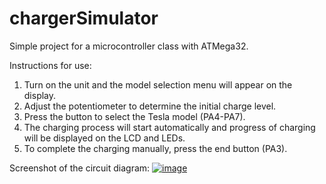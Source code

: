# chargerSimulator
Simple project for a microcontroller class with ATMega32.  


Instructions for use:
  1. Turn on the unit and the model selection menu will appear on the display.
  2. Adjust the potentiometer to determine the initial charge level. 
  3. Press the button to select the Tesla model (PA4-PA7). 
  4. The charging process will start automatically and progress of charging will be 
  displayed on the LCD and LEDs. 
  5. To complete the charging manually, press the end button (PA3).


Screenshot of the circuit diagram:
[![image](https://github.com/user-attachments/assets/5d83be17-3521-4b85-a446-7efc331db9a2)](https://github.com/JonaszKubsik/chargerSimulator/blob/main/Scheme.png?raw=true)
